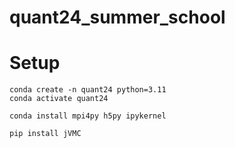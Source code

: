# quant24_summer_school

# Setup

```
conda create -n quant24 python=3.11
conda activate quant24
```

```
conda install mpi4py h5py ipykernel
```

```
pip install jVMC
```